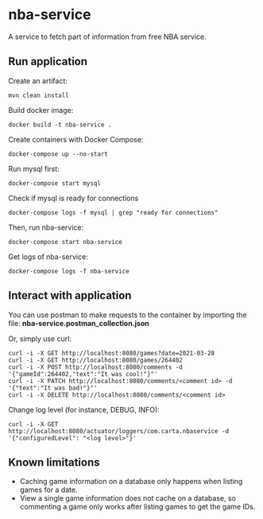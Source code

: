 # nba-service
A service to fetch part of information from free NBA service.

## Run application
Create an artifact:
```shell
mvn clean install
```

Build docker image:
```shell
docker build -t nba-service .
```

Create containers with Docker Compose:
```shell
docker-compose up --no-start
```

Run mysql first:
```shell
docker-compose start mysql
```

Check if mysql is ready for connections
```shell
docker-compose logs -f mysql | grep "ready for connections"
```

Then, run nba-service:
```shell
docker-compose start nba-service
```

Get logs of nba-service:
```shell
docker-compose logs -f nba-service
```

## Interact with application
You can use postman to make requests to the container by importing the file: **nba-service.postman_collection.json**

Or, simply use curl:
```shell
curl -i -X GET http://localhost:8080/games?date=2021-03-28
curl -i -X GET http://localhost:8080/games/264402
curl -i -X POST http://localhost:8080/comments -d '{"gameId":264402,"text":"It was cool!"}"'
curl -i -X PATCH http://localhost:8080/comments/<comment id> -d '{"text":"It was bad!"}"'
curl -i -X DELETE http://localhost:8080/comments/<comment id>
```

Change log level (for instance, DEBUG, INFO):
```shell
curl -i -X GET http://localhost:8080/actuator/loggers/com.carta.nbaservice -d '{"configuredLevel": "<log level>"}'
```

## Known limitations
* Caching game information on a database only happens when listing games for a date.
* View a single game information does not cache on a database, so commenting a game only works after listing games to get the game IDs.